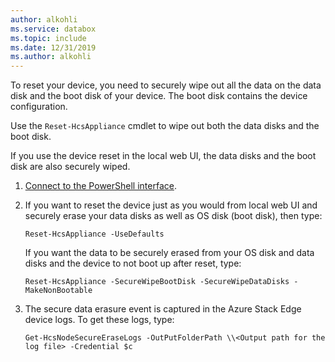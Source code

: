 ```yaml
---
author: alkohli
ms.service: databox  
ms.topic: include
ms.date: 12/31/2019
ms.author: alkohli
---
```


To reset your device, you need to securely wipe out all the data on the data disk and the boot disk of your device. The boot disk contains the device configuration.

Use the `Reset-HcsAppliance` cmdlet to wipe out both the data disks and the boot disk. 

If you use the device reset in the local web UI, the data disks and the boot disk are also securely wiped. 

1. [Connect to the PowerShell interface](#connect-to-the-powershell-interface).
2. If you want to reset the device just as you would from local web UI and securely erase your data disks as well as OS disk (boot disk), then type: 

    `Reset-HcsAppliance -UseDefaults`

    If you want the data to be securely erased from your OS disk and data disks and the device to not boot up after reset, type: 

    `Reset-HcsAppliance -SecureWipeBootDisk -SecureWipeDataDisks -MakeNonBootable`

3. The secure data erasure event is captured in the Azure Stack Edge device logs. To get these logs, type: 

    `Get-HcsNodeSecureEraseLogs -OutPutFolderPath \\<Output path for the log file> -Credential $c`

